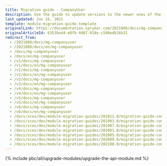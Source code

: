```yaml
---
title: Migration guide - CompanyUser
description: Use the guide to update versions to the newer ones of the CompanyUser module.
last_updated: Jun 16, 2021
template: module-migration-guide-template
originalLink: https://documentation.spryker.com/2021080/docs/mg-companyuser
originalArticleId: 6353be44-e8fb-4d67-918e-c590edb16b31
redirect_from:
  - /2021080/docs/mg-companyuser
  - /2021080/docs/en/mg-companyuser
  - /docs/mg-companyuser
  - /docs/en/mg-companyuser
  - /v1/docs/mg-companyuser
  - /v1/docs/en/mg-companyuser
  - /v2/docs/mg-companyuser
  - /v2/docs/en/mg-companyuser
  - /v3/docs/mg-companyuser
  - /v3/docs/en/mg-companyuser
  - /v4/docs/mg-companyuser
  - /v4/docs/en/mg-companyuser
  - /v5/docs/mg-companyuser
  - /v5/docs/en/mg-companyuser
  - /v6/docs/mg-companyuser
  - /v6/docs/en/mg-companyuser
  - /docs/scos/dev/module-migration-guides/201811.0/migration-guide-companyuser.html
  - /docs/scos/dev/module-migration-guides/201903.0/migration-guide-companyuser.html
  - /docs/scos/dev/module-migration-guides/201907.0/migration-guide-companyuser.html
  - /docs/scos/dev/module-migration-guides/202001.0/migration-guide-companyuser.html
  - /docs/scos/dev/module-migration-guides/202005.0/migration-guide-companyuser.html
  - /docs/scos/dev/module-migration-guides/202009.0/migration-guide-companyuser.html
  - /docs/scos/dev/module-migration-guides/202108.0/migration-guide-companyuser.html
---
```


{% include pbc/all/upgrade-modules/upgrade-the-api-module.md %} <!-- To edit, see /_includes/pbc/all/upgrade-modules/upgrade-the-api-module.md -->
